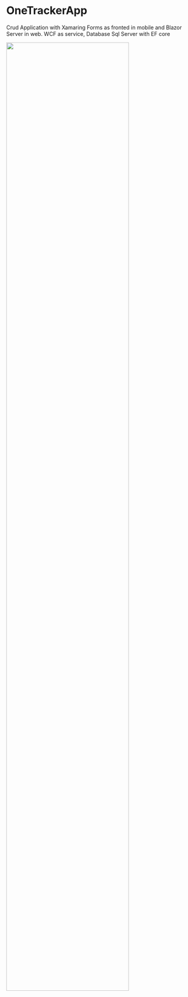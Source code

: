 # OneTrackerApp
Crud Application with Xamaring Forms as fronted in mobile and Blazor Server in web. WCF as service, Database Sql Server with EF core


<img src="https://raw.githubusercontent.com/DariuszTom/OneTrackerApp/master/Presentation.gif" width="80%" height="80%"/>

